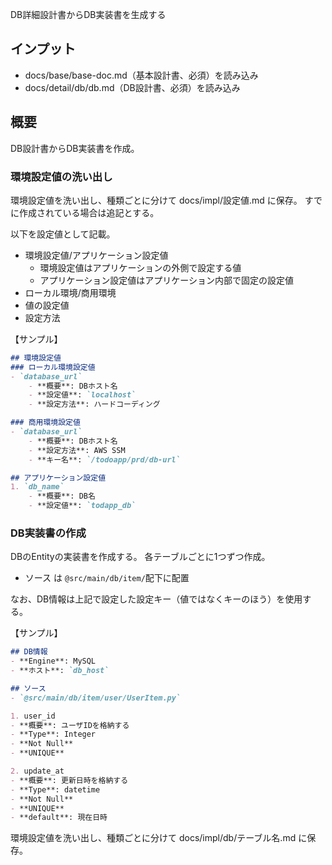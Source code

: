 DB詳細設計書からDB実装書を生成する

## インプット
- docs/base/base-doc.md（基本設計書、必須）を読み込み
- docs/detail/db/db.md（DB設計書、必須）を読み込み

## 概要
DB設計書からDB実装書を作成。

### 環境設定値の洗い出し
環境設定値を洗い出し、種類ごとに分けて docs/impl/設定値.md に保存。
すでに作成されている場合は追記とする。

以下を設定値として記載。

- 環境設定値/アプリケーション設定値
    - 環境設定値はアプリケーションの外側で設定する値
    - アプリケーション設定値はアプリケーション内部で固定の設定値
- ローカル環境/商用環境
- 値の設定値
- 設定方法

【サンプル】
```markdown
## 環境設定値
### ローカル環境設定値
- `database_url`
    - **概要**: DBホスト名
    - **設定値**: `localhost`
    - **設定方法**: ハードコーディング

### 商用環境設定値
- `database_url`
    - **概要**: DBホスト名
    - **設定方法**: AWS SSM
    - **キー名**: `/todoapp/prd/db-url`

## アプリケーション設定値
1. `db_name`
    - **概要**: DB名
    - **設定値**: `todapp_db`
```

### DB実装書の作成
DBのEntityの実装書を作成する。
各テーブルごとに1つずつ作成。

- ソース は `@src/main/db/item/`配下に配置

なお、DB情報は上記で設定した設定キー（値ではなくキーのほう）を使用する。

【サンプル】
```markdown
## DB情報
- **Engine**: MySQL
- **ホスト**: `db_host`

## ソース
- `@src/main/db/item/user/UserItem.py`

1. user_id
- **概要**: ユーザIDを格納する
- **Type**: Integer
- **Not Null**
- **UNIQUE**

2. update_at
- **概要**: 更新日時を格納する
- **Type**: datetime
- **Not Null**
- **UNIQUE**
- **default**: 現在日時
```


環境設定値を洗い出し、種類ごとに分けて docs/impl/db/テーブル名.md に保存。
